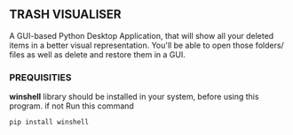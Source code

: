 ## TRASH VISUALISER
A GUI-based Python Desktop Application, that will show all your deleted items in a better visual representation. You'll be able to open those folders/ files as well as delete and restore them in a GUI.

### PREQUISITIES
**winshell** library should be installed in your system, before using this program. if not
Run this command
```ruby
pip install winshell
```
